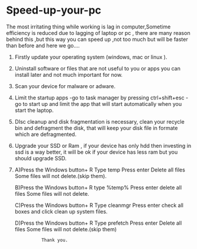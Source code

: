 # Speed-up-your-pc

The most irritating thing while working is lag in computer,Sometime efficiency is reduced due to lagging of laptop or pc , there are many reason behind this ,but this way you can speed up ,not too much but will be faster than before and here we go....

 1) Firstly update your operating system (windows, mac or linux ).

 2) Uninstall software or files that are not useful to you or apps you can install later and not much important for now.

 3) Scan your device for malware or adware.

 4) Limit the startup apps -go to task manager by pressing ctrl+shift+esc -go to start up and limit the app that will start automatically when you start the laptop.

 5) DIsc cleanup and disk fragmentation is necessary, clean your recycle bin and defragment the disk, that will keep your disk file in formate which are defragmented.

 6) Upgrade your SSD or Ram , if your device has only hdd then investing in ssd is a way better, it will be ok if your device has less ram but you should upgrade SSD.

 7) A)Press the Windows button+ R Type temp Press enter Delete all files Some files will not delete.(skip them).

    B)Press the Windows button+ R type %temp% Press enter delete all files Some files will not delete.

    C)Press the Windows button+ R Type cleanmgr Press enter check all boxes and click clean up system files.

    D)Press the Windows button+ R Type prefetch Press enter Delete all files Some files will not delete.(skip them)


                  Thank you.
